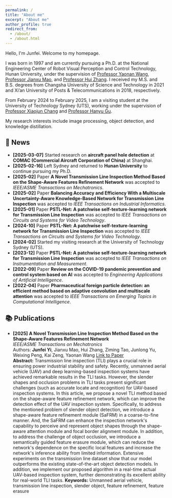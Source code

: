 ```yaml
---
permalink: /
title: "About me"
excerpt: "About me"
author_profile: true
redirect_from: 
  - /about/
  - /about.html
---
```


Hello, I'm Junfei. Welcome to my homepage.

I was born in 1997 and am currently pursuing a Ph.D. at the National Engineering Center of Robot Visual Perception and Control Technology, Hunan University, under the supervision of [Professor Yaonan Wang](https://eeit.hnu.edu.cn/info/1277/4490.htm), [Professor Jianxu Mao](https://eeit.hnu.edu.cn/info/1404/4625.htm), and [Professor Hui Zhang](https://robotics.hnu.edu.cn/info/1071/1538.htm). I received my M.S. and B.S. degrees from Changsha University of Science and Technology in 2021 and Xi’an University of Posts & Telecommunications in 2018, respectively.  

From February 2024 to February 2025, I am a visiting student at the University of Technology Sydney (UTS), working under the supervision of [Professor Xiaojun Chang](https://www.xiaojun.ai/) and [Professor Hanyu Gu](https://profiles.uts.edu.au/Hanyu.Gu).  

My research interests include image processing,  object detection, and knowledge distillation.


## 📢 News  
- **[2025-03-07]** Started research on **aircraft panel hole detection** at **COMAC (Commercial Aircraft Corporation of China)** at Shanghai.  
- **[2025-02-16]** Left Sydney and returned to **Hunan University** to continue pursuing my Ph.D.
- **[2025-02]** Paper **A Novel Transmission Line Inspection Method Based on the Shape-Aware Features Refinement Network** was accepted to *IEEE/ASME Transactions on Mechatronics*.
- **[2025-02]** Paper **Balancing Accuracy and Efficiency With a Multiscale Uncertainty-Aware Knowledge-Based Network for Transmission Line Inspection** was accepted to *IEEE Transactions on Industrial Informatics*.
- **[2025-01]** Paper **PSTL-Net: A patchwise self-texture-learning network for Transmission Line Inspection** was accepted to *IEEE Transactions on Circuits and Systems for Video Technology*. 
- **[2024-10]** Paper **PSTL-Net: A patchwise self-texture-learning network for Transmission Line Inspection** was accepted to *IEEE Transactions on Circuits and Systems for Video Technology*. 
- **[2024-02]** Started my visiting research at the University of Technology Sydney (UTS).  
- **[2023-12]** Paper **PSTL-Net: A patchwise self-texture-learning network for Transmission Line Inspection** was accepted to *IEEE Transactions on Instrumentation and Measurement*.  
- **[2022-09]** Paper **Review on the COVID-19 pandemic prevention and control system based on AI** was accepted to *Engineering Applications of Artificial Intelligence*.
- **[2022-04]** Paper **Pharmaceutical foreign particle detection: an efficient method based on adaptive convolution and multiscale attention** was accepted to *IEEE Transactions on Emerging Topics in Computational Intelligence*.

## 📚 Publications  
- **[2025]** **A Novel Transmission Line Inspection Method Based on the Shape-Aware Features Refinement Network**  
  *IEEE/ASME Transactions on Mechatronics*  
  Authors: **Junfei Yi**, Jianxu Mao, Hui Zhang, Ziming Tao, Junlong Yu, Weixing Peng, Kai Zeng, Yaonan Wang
  [Link to Paper](https://ieeexplore.ieee.org/abstract/document/10887538/)  
  **Abstract:** Transmission line inspection (TLI) plays a crucial role in ensuring power industrial stability and safety. Recently, unmanned aerial vehicle (UAV) and deep learning-based inspection systems have achieved remarkable results in the TLI tasks. However, the slender shapes and occlusion problems in TLI tasks present significant challenges (such as accurate locate and recognition) for UAV-based inspection systems. In this article, we propose a novel TLI method based on the shape-aware feature refinement network, which can improve the detection effect of the UAV inspection system. Specifically, to address the mentioned problem of slender object detection, we introduce a shape-aware feature refinement module (SaFRM) in a coarse-to-fine manner. And, the SaFRM can enhance the inspection network's capability to perceive and represent object shapes through the shape-aware attention module and focal border alignment module. In addition, to address the challenge of object occlusion, we introduce a semantically guided feature erasure module, which can reduce the network's dependence on the specific local features and increase the network's inference ability from limited information. Extensive experiments on the transmission line dataset show that our model outperforms the existing state-of-the-art object detection models. In addition, we implement our proposed algorithm in a real-time actual UAV-based inspection system, further demonstrating its excellent ability for real-world TLI tasks. 
  **Keywords:** Unmanned aerial vehicle, transmission line inspection, slender object, feature refinement, feature erasure

